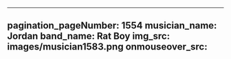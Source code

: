 ------
pagination_pageNumber: 1554
musician_name: Jordan
band_name: Rat Boy
img_src: images/musician1583.png
onmouseover_src: 
------